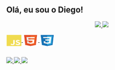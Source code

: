 ## Olá, eu sou o Diego!
<div align="center">
  <a href="https://github.com/diegoslvasantos">
  <img height="180em" src="https://github-readme-stats.vercel.app/api?username=diegoslvasantos&show_icons=true&theme=dracula&include_all_commits=true&count_private=true"/>
  <img height="180em" src="https://github-readme-stats.vercel.app/api/top-langs/?username=diegoslvasantos&layout=compact&langs_count=7&theme=dracula"/>
</div>
<div style="display: inline_block"><br>
  <img align="center" alt="Rafa-Js" height="30" width="40" src="https://raw.githubusercontent.com/devicons/devicon/master/icons/javascript/javascript-plain.svg">
  <img align="center" alt="Diego-HTML" height="30" width="40" src="https://raw.githubusercontent.com/devicons/devicon/master/icons/html5/html5-original.svg">
  <img align="center" alt="Diego-CSS" height="30" width="40" src="https://raw.githubusercontent.com/devicons/devicon/master/icons/css3/css3-original.svg">
</div>
  
  ##
  
<div>
    <a href="https://www.instagram.com/diegoslvasantos/" target="_blank">
    <img src="https://img.shields.io/badge/-Instagram-%23E4405F?style=for-the-badge&logo=instagram&logoColor=white" target="_blank">
  </a>
  <a href="https://www.linkedin.com/in/diego-santos-497596207/" target="_blank">
    <img src="https://img.shields.io/badge/LinkedIn-0077B5?style=for-the-badge&logo=linkedin&logoColor=white">
  </a>
  <a href="mailto:diegosilva-santos@outlook.com" target="_blank">
    <img href=""><img src="https://img.shields.io/badge/Microsoft_Outlook-0078D4?style=for-the-badge&logo=microsoft-outlook&logoColor=white">
  </a>
</div>
